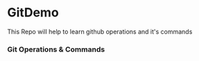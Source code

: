 # GitDemo
This Repo will help to learn github operations and it's commands

<h3>Git Operations & Commands</h3>

